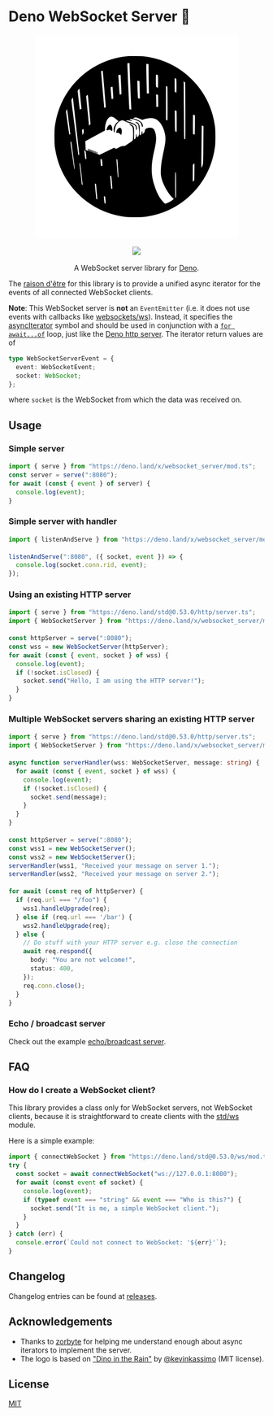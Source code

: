 # Deno WebSocket Server 🔌
<p align="center">
  <img src="./sockie.svg">
</p>
<p align="center">
	<a href="https://github.com/JohanWinther/websocket_server/actions"><img src="https://github.com/JohanWinther/websocket_server/workflows/CI/badge.svg"></a>
</p>
<p align="center">
A WebSocket server library for <a href="https://deno.land">Deno</a>.
</p>

The [raison d'être](https://en.wiktionary.org/wiki/raison_d%27%C3%AAtre) for this library is to provide a unified async iterator for the events of all connected WebSocket clients.

**Note**: This WebSocket server is **not** an `EventEmitter` (i.e. it does not use events with callbacks like [websockets/ws](https://github.com/websockets/ws)).
Instead, it specifies the [asyncIterator](https://developer.mozilla.org/en-US/docs/Web/JavaScript/Reference/Global_Objects/Symbol/asyncIterator) symbol and should be used in conjunction with a [`for await...of`](https://developer.mozilla.org/en-US/docs/Web/JavaScript/Reference/Statements/for-await...of) loop, just like the [Deno http server](https://deno.land/std@0.53.0/http/server.ts).
The iterator return values are of
```typescript
type WebSocketServerEvent = {
  event: WebSocketEvent;
  socket: WebSocket;
};
```
where `socket` is the WebSocket from which the data was received on.

## Usage

### Simple server
```typescript
import { serve } from "https://deno.land/x/websocket_server/mod.ts";
const server = serve(":8080");
for await (const { event } of server) {
  console.log(event);
}
```

### Simple server with handler
```typescript
import { listenAndServe } from "https://deno.land/x/websocket_server/mod.ts";

listenAndServe(":8080", ({ socket, event }) => {
  console.log(socket.conn.rid, event);
});
```

### Using an existing HTTP server
```typescript
import { serve } from "https://deno.land/std@0.53.0/http/server.ts";
import { WebSocketServer } from "https://deno.land/x/websocket_server/mod.ts";

const httpServer = serve(":8080");
const wss = new WebSocketServer(httpServer);
for await (const { event, socket } of wss) {
  console.log(event);
  if (!socket.isClosed) {
    socket.send("Hello, I am using the HTTP server!");
  }
}
```

### Multiple WebSocket servers sharing an existing HTTP server
```typescript
import { serve } from "https://deno.land/std@0.53.0/http/server.ts";
import { WebSocketServer } from "https://deno.land/x/websocket_server/mod.ts";

async function serverHandler(wss: WebSocketServer, message: string) {
  for await (const { event, socket } of wss) {
    console.log(event);
    if (!socket.isClosed) {
      socket.send(message);
    }
  }
}

const httpServer = serve(":8080");
const wss1 = new WebSocketServer();
const wss2 = new WebSocketServer();
serverHandler(wss1, "Received your message on server 1.");
serverHandler(wss2, "Received your message on server 2.");

for await (const req of httpServer) {
  if (req.url === "/foo") {
    wss1.handleUpgrade(req);
  } else if (req.url === '/bar') {
    wss2.handleUpgrade(req);
  } else {
    // Do stuff with your HTTP server e.g. close the connection
    await req.respond({
      body: "You are not welcome!",
      status: 400,
    });
    req.conn.close();
  }
}
```

### Echo / broadcast server
Check out the example [echo/broadcast server](example_server.ts).

## FAQ

### How do I create a WebSocket client?
This library provides a class only for WebSocket servers, not WebSocket clients, because it is straightforward to create clients with the [std/ws](https://deno.land/std@0.53.0/ws/) module.

Here is a simple example:
```typescript
import { connectWebSocket } from "https://deno.land/std@0.53.0/ws/mod.ts";
try {
  const socket = await connectWebSocket("ws://127.0.0.1:8080");
  for await (const event of socket) {
    console.log(event);
    if (typeof event === "string" && event === "Who is this?") {
      socket.send("It is me, a simple WebSocket client.");
    }
  }
} catch (err) {
  console.error(`Could not connect to WebSocket: '${err}'`);
}
```

## Changelog
Changelog entries can be found at [releases](https://github.com/JohanWinther/websocket-server/releases).

## Acknowledgements
- Thanks to [zorbyte](https://github.com/zorbyte) for helping me understand enough about async iterators to implement the server.
- The logo is based on ["Dino in the Rain"](https://github.com/denolib/high-res-deno-logo) by [@kevinkassimo](https://github.com/kevinkassimo) (MIT license).

## License
[MIT](LICENSE)
